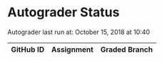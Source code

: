 # Autograder Status
Autograder last run at: October 15, 2018 at 10:40

| GitHub ID | Assignment | Graded Branch |
|-----------|------------|---------------|
